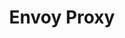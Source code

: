 ---
blog: https://blog.envoyproxy.io/
codehost: https://github.com/envoyproxy/envoy
logohandle: envoyproxyio
sort: envoyproxy
title: Envoy Proxy
website: https://www.envoyproxy.io/
---